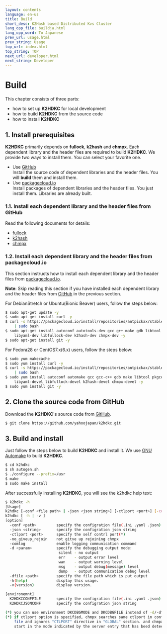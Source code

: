 ```yaml
---
layout: contents
language: en-us
title: Build
short_desc: K2Hash based Distributed Kvs Cluster
lang_opp_file: buildja.html
lang_opp_word: To Japanese
prev_url: usage.html
prev_string: Usage
top_url: index.html
top_string: TOP
next_url: developer.html
next_string: Developer
---
```

# Build

This chapter consists of three parts:

* how to set up **K2HDKC** for local development
* how to build **K2HDKC** from the source code
* how to install **K2HDKC**

## 1. Install prerequisites

**K2HDKC** primarily depends on **fullock**, **k2hash** and **chmpx**. Each dependent library and the header files are required to build **K2HDKC**. We provide two ways to install them. You can select your favorite one.

* Use [GitHub](https://github.com/)  
  Install the source code of dependent libraries and the header files. You will **build** them and install them.
* Use [packagecloud.io](https://packagecloud.io/)  
  Install packages of dependent libraries and the header files. You just install them. Libraries are already built.

### 1.1. Install each dependent library and the header files from GitHub

Read the following documents for details:  
* [fullock](https://fullock.antpick.ax/build.html)
* [k2hash](https://k2hash.antpick.ax/build.html)  
* [chmpx](https://chmpx.antpick.ax/build.html)  

### 1.2. Install each dependent library and the header files from packagecloud.io

This section instructs how to install each dependent library and the header files from [packagecloud.io](https://packagecloud.io/). 

**Note**: Skip reading this section if you have installed each dependent library and the header files from [GitHub](https://github.com/) in the previous section.

For DebianStretch or Ubuntu(Bionic Beaver) users, follow the steps below:
```bash
$ sudo apt-get update -y
$ sudo apt-get install curl -y
$ curl -s https://packagecloud.io/install/repositories/antpickax/stable/script.deb.sh \
    | sudo bash
$ sudo apt-get install autoconf autotools-dev gcc g++ make gdb libtool pkg-config \
    libyaml-dev libfullock-dev k2hash-dev chmpx-dev -y
$ sudo apt-get install git -y
```

For Fedora28 or CentOS7.x(6.x) users, follow the steps below:
```bash
$ sudo yum makecache
$ sudo yum install curl -y
$ curl -s https://packagecloud.io/install/repositories/antpickax/stable/script.rpm.sh \
    | sudo bash
$ sudo yum install autoconf automake gcc gcc-c++ gdb make libtool pkgconfig \
    libyaml-devel libfullock-devel k2hash-devel chmpx-devel -y
$ sudo yum install git -y
```

## 2. Clone the source code from GitHub

Download the **K2HDKC**'s source code from [GitHub](https://github.com/).
```bash
$ git clone https://github.com/yahoojapan/k2hdkc.git
```

## 3. Build and install

Just follow the steps below to build **K2HDKC** and install it. We use [GNU Automake](https://www.gnu.org/software/automake/) to build **K2HDKC**.

```bash
$ cd k2hdkc
$ sh autogen.sh
$ ./configure --prefix=/usr
$ make
$ sudo make install
```

After successfully installing **K2HDKC**, you will see the k2hdkc help text:
```bash
$ k2hdkc -h
[Usage]
k2hdkc [-conf <file path> | -json <json string>] [-ctlport <port>] [-comlog] [-no_giveup_rejoin] [-d [slient|err|wan|msg|dump]] [-dfile <file path>]
k2hdkc [ -h | -v ]
[option]
  -conf <path>         specify the configration file(.ini .yaml .json) path
  -json <string>       specify the configration json string
  -ctlport <port>      specify the self contrl port(*)
  -no_giveup_rejoin    not gitve up rejoining chmpx
  -comlog              enable logging communication command
  -d <param>           specify the debugging output mode:
                        silent - no output
                        err    - output error level
                        wan    - output warning level
                        msg    - output debug(message) level
                        dump   - output communication debug level
  -dfile <path>        specify the file path which is put output
  -h(help)             display this usage.
  -v(version)          display version.

[environemnt]
  K2HDKCCONFFILE       specify the configration file(.ini .yaml .json) path
  K2HDKCJSONCONF       specify the configration json string

(*) you can use environment DKCDBGMODE and DKCDBGFILE instead of -d/-dfile options.
(*) if ctlport option is specified, chmpx searches same ctlport in configuration
    file and ignores "CTLPORT" directive in "GLOBAL" section. and chmpx will
    start in the mode indicated by the server entry that has beed detected.
```
